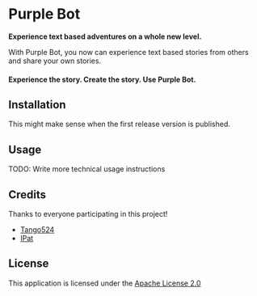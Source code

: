 # Purple Bot
**Experience text based adventures on a whole new level.**
    
With Purple Bot, you now can experience text based stories from others and share your own stories.

#### **Experience the story. Create the story. Use Purple Bot.**

## Installation
This might make sense when the first release version is published.

## Usage
TODO: Write more technical usage instructions

## Credits
Thanks to everyone participating in this project!

+ [Tango524](https://github.com/TANGO524)
+ [IPat](https://github.com/thisisipat)

## License
This application is licensed under the [Apache License 2.0](LICENSE.md)